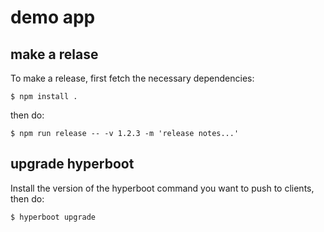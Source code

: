 # demo app

## make a relase

To make a release, first fetch the necessary dependencies:

```
$ npm install .
```

then do:

```
$ npm run release -- -v 1.2.3 -m 'release notes...'
```

## upgrade hyperboot

Install the version of the hyperboot command you want to push to clients, then
do:

```
$ hyperboot upgrade
```

